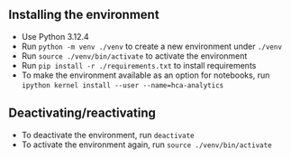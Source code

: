 ## Installing the environment
- Use Python 3.12.4
- Run `python -m venv ./venv` to create a new environment under `./venv`
- Run `source ./venv/bin/activate` to activate the environment
- Run `pip install -r ./requirements.txt` to install requirements
- To make the environment available as an option for notebooks, run `ipython kernel install --user --name=hca-analytics`

## Deactivating/reactivating
- To deactivate the environment, run `deactivate`
- To activate the environment again, run `source ./venv/bin/activate`
